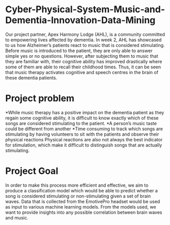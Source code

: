 # Cyber-Physical-System-Music-and-Dementia-Innovation-Data-Mining
Our project partner, Apex Harmony Lodge (AHL), is a community committed to empowering lives affected by dementia. In week 2, AHL has showcased to us how Alzheimer’s patients react to music that is considered stimulating. Before music is introduced to the patient, they are only able to answer simple yes or no questions. However, after subjecting them to music that they are familiar with, their cognitive ability has improved drastically where some of them are able to recall their childhood times. Thus, it can be seen that music therapy activates cognitive and speech centres in the brain of these dementia patients.

# Project problem
*While music therapy has a positive impact on the dementia patient as they regain some cognitive ability, it is difficult to know exactly which of these songs are considered stimulating to the patient. 
*A person’s music taste could be different from another
*Time consuming to track which songs are stimulating by having volunteers to sit with the patients and observe their physical reactions
Physical reactions are also not always the best indicator for stimulation, which make it difficult to distinguish songs that are actually stimulating.


# Project Goal
In order to make this process more efficient and effective, we aim to produce a classification model which would be able to predict whether a song is considered stimulating or non-stimulating given a set of brain waves. Data that is collected from the EmotivePro headset would be used as input to various machine learning models. From the models used, we want to provide insights into any possible correlation between brain waves and music.
